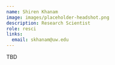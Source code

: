 ```yaml
---
name: Shiren Khanam
image: images/placeholder-headshot.png
description: Research Scientist
role: resci
links:
  email: skhanam@uw.edu
---
```


TBD
